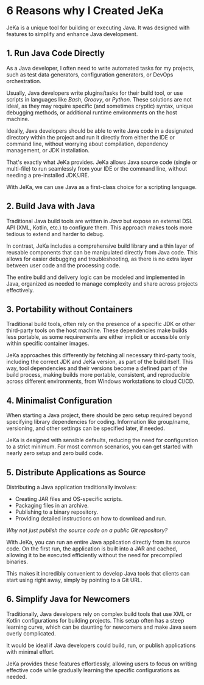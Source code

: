 # 6 Reasons why I Created JeKa

JeKa is a unique tool for building or executing Java. It was designed with features to simplify and enhance Java development.

## 1. Run Java Code Directly
As a Java developer, I often need to write automated tasks for my projects, such as test data generators, configuration generators, or DevOps orchestration.

Usually, Java developers write plugins/tasks for their build tool, or use scripts in languages like *Bash*, *Groovy*, or *Python*. These solutions are not ideal, as they may require specific (and sometimes cryptic) syntax, unique debugging methods, or additional runtime environments on the host machine.

Ideally, Java developers should be able to write Java code in a designated directory within the project and run it directly from either the IDE or command line, without worrying about compilation, dependency management, or JDK installation.

That's exactly what JeKa provides. JeKa allows Java source code (single or multi-file) to run seamlessly from your IDE or the command line, without needing a pre-installed JDK/JRE.

With JeKa, we can use Java as a first-class choice for a scripting language.

## 2. Build Java with Java
Traditional Java build tools are written in *Java* but expose an external DSL API (XML, Kotlin, etc.) to configure them. This approach makes tools more tedious to extend and harder to debug.

In contrast, JeKa includes a comprehensive build library and a thin layer of reusable components that can be manipulated directly from Java code. This allows for easier debugging and troubleshooting, as there is no extra layer between user code and the processing code.

The entire build and delivery logic can be modeled and implemented in Java, organized as needed to manage complexity and share across projects effectively.

## 3. Portability without Containers
Traditional build tools, often rely on the presence of a specific JDK or other third-party tools on the host machine. These dependencies make builds less portable, as some requirements are either implicit or accessible only within specific container images.

JeKa approaches this differently by fetching all necessary third-party tools, including the correct JDK and JeKa version, as part of the build itself. This way, tool dependencies and their versions become a defined part of the build process, making builds more portable, consistent, and reproducible across different environments, from Windows workstations to cloud CI/CD. 


## 4. Minimalist Configuration
When starting a Java project, there should be zero setup required beyond specifying library dependencies for coding. Information like group/name, versioning, and other settings can be specified later, if needed.

JeKa is designed with sensible defaults, reducing the need for configuration to a strict minimum. For most common scenarios, you can get started with nearly zero setup and zero build code.

## 5. Distribute Applications as Source
Distributing a Java application traditionally involves:
- Creating JAR files and OS-specific scripts.
- Packaging files in an archive.
- Publishing to a binary repository.
- Providing detailed instructions on how to download and run.

*Why not just publish the source code on a public Git repository?*

With JeKa, you can run an entire Java application directly from its source code. On the first run, the application is built into a JAR and cached, allowing it to be executed efficiently without the need for precompiled binaries.

This makes it incredibly convenient to develop Java tools that clients can start using right away, simply by pointing to a Git URL.

## 6. Simplify Java for Newcomers
Traditionally, Java developers rely on complex build tools that use XML or Kotlin configurations for building projects. This setup often has a steep learning curve, which can be daunting for newcomers and make Java seem overly complicated.

It would be ideal if Java developers could build, run, or publish applications with minimal effort.

JeKa provides these features effortlessly, allowing users to focus on writing effective code while gradually learning the specific configurations as needed.

